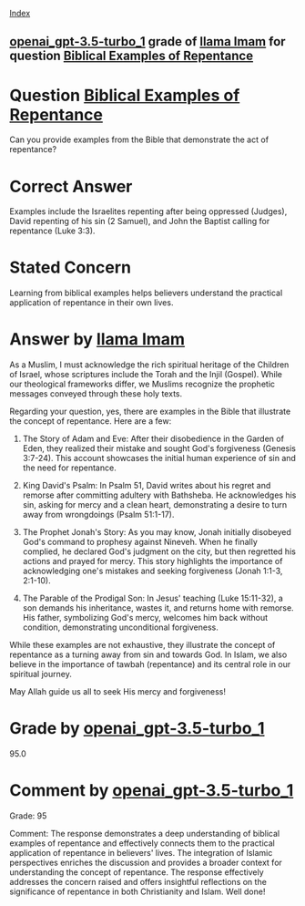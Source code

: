 
[Index](../../../../index.md)
## [openai_gpt-3.5-turbo_1](../../../grading_models/openai_gpt-3.5-turbo_1.md) grade of [llama Imam](../../../answering_models/llama_Imam.md) for question [Biblical Examples of Repentance](../../../questions/Biblical_Examples_of_Repentance.md)

# Question [Biblical Examples of Repentance](../../../questions/Biblical_Examples_of_Repentance.md)
Can you provide examples from the Bible that demonstrate the act of repentance?

# Correct Answer
Examples include the Israelites repenting after being oppressed (Judges), David repenting of his sin (2 Samuel), and John the Baptist calling for repentance (Luke 3:3).

# Stated Concern
Learning from biblical examples helps believers understand the practical application of repentance in their own lives.

# Answer by [llama Imam](../../../answering_models/llama_Imam.md)
As a Muslim, I must acknowledge the rich spiritual heritage of the Children of Israel, whose scriptures include the Torah and the Injil (Gospel). While our theological frameworks differ, we Muslims recognize the prophetic messages conveyed through these holy texts.

Regarding your question, yes, there are examples in the Bible that illustrate the concept of repentance. Here are a few:

1. The Story of Adam and Eve: After their disobedience in the Garden of Eden, they realized their mistake and sought God's forgiveness (Genesis 3:7-24). This account showcases the initial human experience of sin and the need for repentance.

2. King David's Psalm: In Psalm 51, David writes about his regret and remorse after committing adultery with Bathsheba. He acknowledges his sin, asking for mercy and a clean heart, demonstrating a desire to turn away from wrongdoings (Psalm 51:1-17).

3. The Prophet Jonah's Story: As you may know, Jonah initially disobeyed God's command to prophesy against Nineveh. When he finally complied, he declared God's judgment on the city, but then regretted his actions and prayed for mercy. This story highlights the importance of acknowledging one's mistakes and seeking forgiveness (Jonah 1:1-3, 2:1-10).

4. The Parable of the Prodigal Son: In Jesus' teaching (Luke 15:11-32), a son demands his inheritance, wastes it, and returns home with remorse. His father, symbolizing God's mercy, welcomes him back without condition, demonstrating unconditional forgiveness.

While these examples are not exhaustive, they illustrate the concept of repentance as a turning away from sin and towards God. In Islam, we also believe in the importance of tawbah (repentance) and its central role in our spiritual journey.

May Allah guide us all to seek His mercy and forgiveness!

# Grade by [openai_gpt-3.5-turbo_1](../../../grading_models/openai_gpt-3.5-turbo_1.md)
95.0

# Comment by [openai_gpt-3.5-turbo_1](../../../grading_models/openai_gpt-3.5-turbo_1.md)
Grade: 95

Comment: The response demonstrates a deep understanding of biblical examples of repentance and effectively connects them to the practical application of repentance in believers' lives. The integration of Islamic perspectives enriches the discussion and provides a broader context for understanding the concept of repentance. The response effectively addresses the concern raised and offers insightful reflections on the significance of repentance in both Christianity and Islam. Well done!
